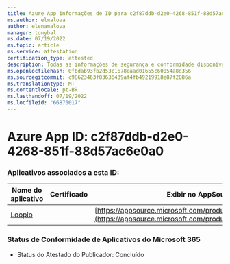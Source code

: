 ```yaml
---
title: Azure App informações de ID para c2f87ddb-d2e0-4268-851f-88d57ac6e0a0
ms.author: elmalova
author: elenamalova
manager: tonybal
ms.date: 07/19/2022
ms.topic: article
ms.service: attestation
certification_type: attested
description: Todas as informações de segurança e conformidade disponíveis para c2f87ddb-d2e0-4268-851f-88d57ac6e0a0.
ms.openlocfilehash: 0fbdab93fb2d53c1678eaad01655c60054a8d356
ms.sourcegitcommit: c98623463f83636439af4fb49219918e87f2086a
ms.translationtype: MT
ms.contentlocale: pt-BR
ms.lasthandoff: 07/19/2022
ms.locfileid: "66876017"
---
```

# <a name="azure-app-id-c2f87ddb-d2e0-4268-851f-88d57ac6e0a0"></a>Azure App ID: c2f87ddb-d2e0-4268-851f-88d57ac6e0a0


### <a name="apps-associated-with-this-id"></a>Aplicativos associados a esta ID:
| **Nome do aplicativo** | **Certificado** | **Exibir no AppSource** |
|--------------|---------------|-----------------------|
| [Loopio](../forward/WA200004103.md) |  | [https://appsource.microsoft.com/product/office/WA200004103](https://appsource.microsoft.com/product/office/WA200004103) |

### <a name="microsoft-365-app-compliance-status"></a>Status de Conformidade de Aplicativos do Microsoft 365
- Status do Atestado do Publicador: Concluído
